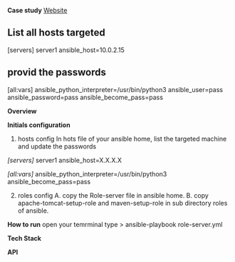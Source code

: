
**Case study**
[Website]()

## List all hosts targeted
[servers]
server1 ansible_host=10.0.2.15

## provid the passwords
[all:vars]
ansible_python_interpreter=/usr/bin/python3
ansible_user=pass
ansible_password=pass
ansible_become_pass=pass





**Overview**


**Initials configuration**


1. hosts config
  In hots file of your ansible home, list the targeted machine and update the passwords

*[servers]*
server1 ansible_host=X.X.X.X

*[all:vars]*
ansible_python_interpreter=/usr/bin/python3
ansible_become_pass=pass

2. roles config
 A. copy the Role-server file in ansible home.
 B. copy apache-tomcat-setup-role and maven-setup-role in sub directory roles of ansible.




**How to run**
 open your temrminal type > ansible-playbook role-server.yml


**Tech Stack**


**API**


